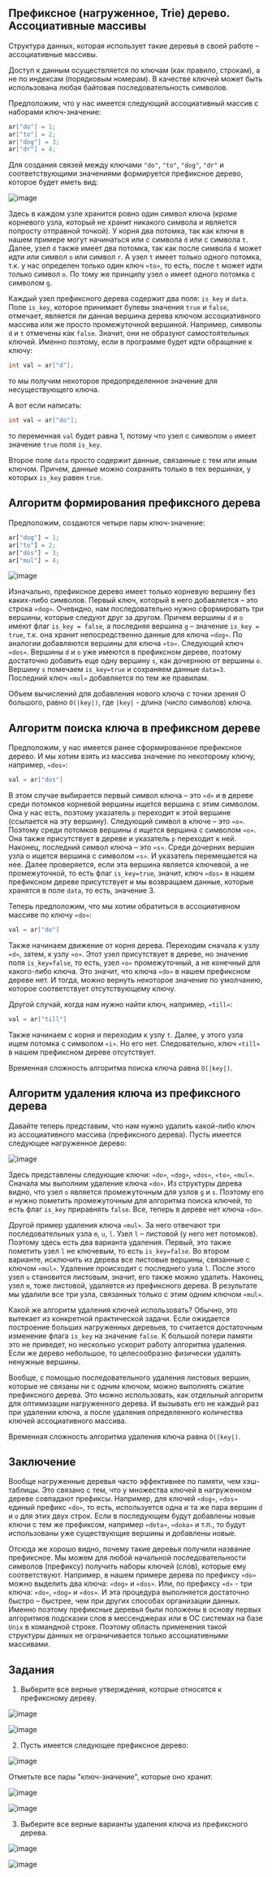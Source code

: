 ## Префиксное (нагруженное, Trie) дерево. Ассоциативные массивы

Cтруктура данных, которая использует такие деревья в своей работе – ассоциативные массивы.

Доступ к данным осуществляется по ключам (как правило, строкам), а не по индексам (порядковым номерам). В качестве ключей может быть использована любая байтовая
последовательность символов.

Предположим, что у нас имеется следующий ассоциативный массив с наборами ключ-значение:

```c++
ar["do"] = 1;
ar["to"] = 2;
ar["dog"] = 3;
ar["dr"] = 4;
```

Для создания связей между ключами `"do"`, `"to"`, `"dog"`, `"dr"` и соответствующими значениями формируется префиксное дерево, которое будет иметь вид:

![image](https://user-images.githubusercontent.com/124737857/230771406-9d89e035-e0c9-460c-a142-129ca406c568.png)

Здесь в каждом узле хранится ровно один символ ключа (кроме корневого узла, который не хранит никакого символа и является попросту отправной точкой). У корня два
потомка, так как ключи в нашем примере могут начинаться или с символа `d` или с символа `t`. Далее, узел `d` также имеет два потомка, так как после символа `d` может
идти или символ `o` или символ `r`. А узел `t` имеет только одного потомка, т.к. у нас определен только один ключ `«to»`, то есть, после `t` может идти только символ
`o`. По тому же принципу узел `o` имеет одного потомка с символом `g`.

Каждый узел префиксного дерева содержит два поля: `is_key` и `data`. Поле `is_key`, которое принимает булевы значения `true` и `false`, отмечает, является ли данная
вершина дерева ключом ассоциативного массива или же просто промежуточной вершиной. Например, символы `d` и `t` отмечены как `false`. Значит, они не образуют
самостоятельных ключей. Именно поэтому, если в программе будет идти обращение к ключу:

```c++
int val = ar["d"];
```

то мы получим некоторое предопределенное значение для несуществующего ключа. 

А вот если написать:

```c++
int val = ar["do"];
```

то переменная `val` будет равна 1, потому что узел с символом `o` имеет значение `true` поля `is_key`.

Второе поле `data` просто содержит данные, связанные с тем или иным ключом. Причем, данные можно сохранять только в тех вершинах, у которых `is_key` равен `true`.

## Алгоритм формирования префиксного дерева

Предположим, создаются четыре пары ключ-значение:

```python
ar["dog"] = 1;
ar["to"] = 2;
ar["dos"] = 3;
ar["mul"] = 4;
```

![image](https://user-images.githubusercontent.com/124737857/230772056-1263cb3c-ac38-4d61-a108-02be4cc68fda.png)

Изначально, префиксное дерево имеет только корневую вершину без каких-либо символов. Первый ключ, который в него добавляется – это строка `«dog»`. Очевидно, нам
последовательно нужно сформировать три вершины, которые следуют друг за другом. Причем вершины `d` и `o` имеют флаг `is_key = false`, а последняя вершина `g` – 
значение `is_key = true`, т.к. она хранит непосредственно данные для ключа `«dog»`. По аналогии добавляются вершины для ключа `«to»`. Следующий ключ `«dos»`. Вершины
`d` и `o` уже имеются в префиксном дереве, поэтому достаточно добавить еще одну вершину `s`, как дочернюю от вершины `o`. Вершину `s` помечаем `is_key=true` и
сохраняем данные `data=3`. Последний ключ `«mul»` добавляется по тем же правилам.

Объем вычислений для добавления нового ключа с точки зрения O большого, равно `O(|key|)`, где `|key|` - длина (число символов) ключа.

## Алгоритм поиска ключа в префиксном дереве

Предположим, у нас имеется ранее сформированное префиксное дерево. И мы хотим взять из массива значение по некоторому ключу, например, `«dos»`:

```c++
val = ar["dos"]
```

В этом случае выбирается первый символ ключа – это `«d»` и в дереве среди потомков корневой вершины ищется вершина с этим символом. Она у нас есть, поэтому указатель
`p` переходит к этой вершине (ссылается на эту вершину). Следующий символ в ключе – это `«o»`. Поэтому среди потомков вершины `d` ищется вершина с символом `«o»`. Она
также присутствует в дереве и указатель `p` переходит к ней. Наконец, последний символ ключа – это `«s»`. Среди дочерних вершин узла o ищется вершина с символом `«s»`.
И указатель перемещается на нее. Далее проверяется, если эта вершина является ключевой, а не промежуточной, то есть флаг `is_key=true`, значит, ключ `«dos»` в нашем
префиксном дереве присутствует и мы возвращаем данные, которые хранятся в поле `data`, то есть, значение 3.

Теперь предположим, что мы хотим обратиться в ассоциативном массиве по ключу `«do»`:

```c++
val = ar["do"]
```

Также начинаем движение от корня дерева. Переходим сначала к узлу `«d»`, затем, к узлу `«o»`. Этот узел присутствует в дереве, но значение поля `is_key=false`, то
есть, узел `«o»` промежуточный, а не конечный для какого-либо ключа. Это значит, что ключа `«do»` в нашем префиксном дереве нет. И тогда, можно вернуть некоторое
значение по умолчанию, которое соответствует отсутствующему ключу.

Другой случай, когда нам нужно найти ключ, например, `«till»`:

```c++
val = ar["till"]
```

Также начинаем с корня и переходим к узлу `t`. Далее, у этого узла ищем потомка с символом `«i»`. Но его нет. Следовательно, ключ `«till»` в нашем префиксном дереве
отсутствует.

Временная сложность алгоритма поиска ключа равна `O(|key|)`.

## Алгоритм удаления ключа из префиксного дерева

Давайте теперь представим, что нам нужно удалить какой-либо ключ из ассоциативного массива (префиксного дерева). Пусть имеется следующее нагруженное дерево:

![image](https://user-images.githubusercontent.com/124737857/230772403-b953ce0b-fecf-4207-ba0c-c1a497a65368.png)

Здесь представлены следующие ключи: `«do»`, `«dog»`, `«dos»`, `«to»`, `«mul»`. Сначала мы выполним удаление ключа `«do»`. Из структуры дерева видно, что узел `o`
является промежуточным для узлов `g` и `s`. Поэтому его и нужно пометить промежуточным для алгоритма поиска ключей, то есть флаг `is_key` приравнять `false`. Все,
теперь в дереве нет ключа `«do»`.

Другой пример удаления ключа `«mul»`. За него отвечают три последовательных узла `m`, `u`, `l`. Узел `l` – листовой (у него нет потомков). Поэтому здесь есть два
варианта удаления. Первый, это также пометить узел `l` не ключевым, то есть `is_key=false`. Во втором варианте, исключить из дерева все листовые вершины, связанные с
ключом `«mul»`. Удаление происходит с последнего узла `l`. После этого узел `u` становится листовым, значит, его также можно удалить. Наконец, узел `m`, тоже листовой,
удаляется из префиксного дерева. В результате мы удалили все три узла, связанных только с этим одним ключом `«mul»`.

Какой же алгоритм удаления ключей использовать? Обычно, это вытекает из конкретной практической задачи. Если ожидается построение больших нагруженных деревьев, то
считается достаточным изменение флага `is_key` на значение `false`. К большой потери памяти это не приведет, но несколько ускорит работу алгоритма удаления. Если же
дерево небольшое, то целесообразно физически удалять ненужные вершины.

Вообще, с помощью последовательного удаления листовых вершин, которые не связаны ни с одним ключом, можно выполнять сжатие префиксного дерева. Это можно использовать,
как отдельный алгоритм для оптимизации нагруженного дерева. И вызывать его не каждый раз при удалении ключа, а после удаления определенного количества ключей
ассоциативного массива.

Временная сложность алгоритма удаления ключа равна `O(|key|)`.

## Заключение

Вообще нагруженные деревья часто эффективнее по памяти, чем хэш-таблицы. Это связано с тем, что у множества ключей в нагруженном дереве совпадают префиксы. Например,
для ключей `«dog»`, `«dos»` единый префикс `«do»`, то есть, используется одна и та же пара вершин `d` и `o` для этих двух строк. Если в последующем будут добавлены новые ключи
с тем же префиксом, например `«dota»`, `«doka»` и т.п., то будут использованы уже существующие вершины и добавлены новые.

Отсюда же хорошо видно, почему такие деревья получили название префиксное. Мы можем для любой начальной последовательности символов (префиксу) получить наборы ключей
(слов), которые ему соответствуют. Например, в нашем примере дерева по префиксу `«do»` можно выделить два ключа: `«dog»` и `«dos»`. Или, по префиксу `«d»` - три ключа: `«do»`,
`«dog»` и `«dos»`. И эта процедура выполняется достаточно быстро – быстрее, чем при других способах организации данных. Именно поэтому префиксные деревья были положены в
основу первых алгоритмов подсказки слов в мессенджерах или в ОС системах на базе `Unix` в командной строке. Поэтому область применения такой структуры данных не
ограничивается только ассоциативными массивами.

## Задания

1. Выберите все верные утверждения, которые относятся к префиксному дереву.

![image](https://user-images.githubusercontent.com/124737857/230773004-3356a0ed-ccc7-4f47-9389-11386511ac7b.png)

![image](https://user-images.githubusercontent.com/124737857/230773022-9750563a-9756-4b40-91ad-a7eb2a1bb180.png)

2. Пусть имеется следующее префиксное дерево:

![image](https://user-images.githubusercontent.com/124737857/230773036-18b08dae-d671-4a97-b7ac-3538984e4e78.png)

Отметьте все пары "ключ-значение", которые оно хранит.

![image](https://user-images.githubusercontent.com/124737857/230773049-8e013da7-e1d2-414d-beda-32cc87d4fb66.png)

![image](https://user-images.githubusercontent.com/124737857/230773087-ffd0a6fd-abbf-4b36-9d0b-0597cb6a7d31.png)

3. Выберите все верные варианты удаления ключа из префиксного дерева.

![image](https://user-images.githubusercontent.com/124737857/230773206-9a5807fd-d285-4f3e-93fa-132eca88ff19.png)

![image](https://user-images.githubusercontent.com/124737857/230773248-fbed6cc2-ebc2-4a61-a165-38c27f039cca.png)



